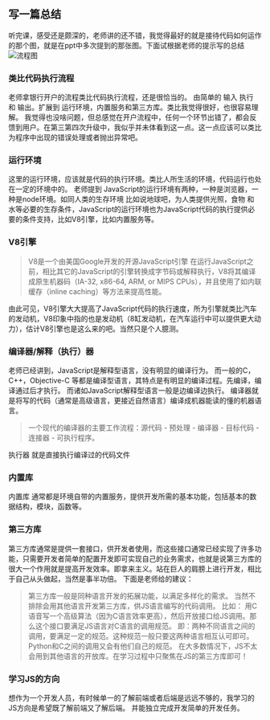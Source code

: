 ## 写一篇总结
听完课，感受还是颇深的，老师讲的还不错，我觉得最好的就是接待代码如何运作的那个图，就是在ppt中多次提到的那张图。下面试根据老师的提示写的总结
![流程图](liucheng.jpeg)


### 类比代码执行流程
老师拿银行开户的流程类比代码执行流程，还是很恰当的。
由简单的 输入 执行 和 输出。扩展到 运行环境，内置服务和第三方库。类比我觉得很好，也很容易理解。
我觉得也没啥问题，但总感觉在开户流程中，任何一个环节出错了，都会反馈到用户。在第三第四次升级中，我似乎并未体看到这一点。这一点应该可以类比为程序中出现的错误处理或者抛出异常吧。

###  运行环境
这里的运行环境，应该就是代码的执行环境。类比人所生活的环境，代码运行也处在一定的环境中的。
老师提到 JavaScript的运行环境有两种，一种是浏览器，一种是node环境。如同人类的生存环境 比如说地球吧，为人类提供光照，食物 和 水等必要的生存条件，JavaScript的运行环境也为JavaScript代码的执行提供必要的条件支持，比如V8引擎，比如内置服务等。

###  V8引擎

> V8是一个由美国Google开发的开源JavaScript引擎
> 在运行JavaScript之前，相比其它的JavaScript的引擎转换成字节码或解释执行，V8将其编译成原生机器码（IA-32, x86-64, ARM, or MIPS CPUs），并且使用了如内联缓存（inline caching）等方法来提高性能。

由此可见，V8引擎大大提高了JavaScript代码的执行速度，所为引擎就类比汽车的发动机，V8印象中指的也是发动机（8缸发动机，在汽车运行中可以提供更大动力），估计V8引擎也是这么来的吧。当然只是个人臆测。

###  编译器/解释（执行）器 
老师已经讲到，JavaScript是解释型语言，没有明显的编译行为。
而一般的C，C++，Objective-C 等都是编译型语言，其特点是有明显的编译过程。先编译，编译通过后才执行。
而诸如JavaScript解释型语言一般是边编译边执行。
编译器就是将写的代码（通常是高级语言，更接近自然语言）编译成机器能读的懂的机器语言。
> 一个现代的编译器的主要工作流程：源代码 - 预处理 - 编译器 - 目标代码 - 连接器 - 可执行程序。

执行器 就是直接执行编译过的代码文件

###  内置库 
内置库 通常都是环境自带的内置服务，提供开发所需的基本功能，包括基本的数据结构，模块，函数等。

###  第三方库
第三方库通常是提供一套接口，供开发者使用，而这些接口通常已经实现了许多功能，只需要开发者简单的配置开发即可实现自己的业务需求，也就是说第三方库的很大一个作用就是提高开发效率。即拿来主义。站在巨人的肩膀上进行开发，相比于自己从头做起，当然是事半功倍。
下面是老师给的建议：
> 第三方库一般是同种语言开发的拓展功能，以满足多样化的需求。 当然不排除会用其他语言开发第三方库，供JS语言编写的代码调用。
	比如： 用C 语音写一个高级算法（因为C语言效率更高），然后开放接口给JS调用。那么这个接口要满足JS语言对C语言的调用规范。
	即：两种不同语言之间的调用，要满足一定的规范。这种规范一般只要这两种语言相互认可即可。
	Python和C之间的调用又会有他们自己的规范。
	在大多数情况下，JS不太会用到其他语言的开放库。在学习过程中只聚焦在JS的第三方库即可！


###  学习JS的方向
想作为一个开发人员，有时候单一的了解前端或者后端是远远不够的，我学习的JS方向是希望既了解前端又了解后端。
并能独立完成开发简单的开发任务。



